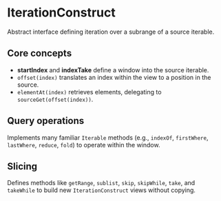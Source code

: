 # IterationConstruct<E>

Abstract interface defining iteration over a subrange of a source iterable.

## Core concepts
- **startIndex** and **indexTake** define a window into the source iterable.
- `offset(index)` translates an index within the view to a position in the source.
- `elementAt(index)` retrieves elements, delegating to `sourceGet(offset(index))`.

## Query operations
Implements many familiar `Iterable` methods (e.g., `indexOf`, `firstWhere`, `lastWhere`, `reduce`, `fold`) to operate within the window.

## Slicing
Defines methods like `getRange`, `sublist`, `skip`, `skipWhile`, `take`, and `takeWhile` to build new `IterationConstruct` views without copying.
